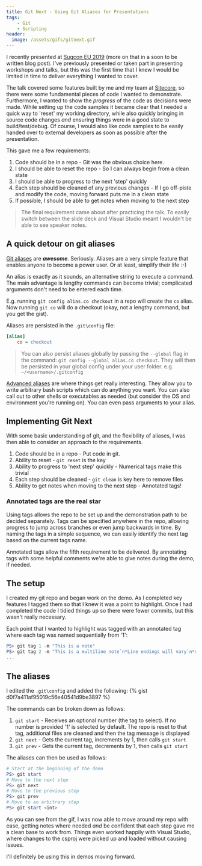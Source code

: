 ```yaml
---
title: Git Next - Using Git Aliases for Presentations
tags:
    - Git
    - Scripting
header:
  image: /assets/gifs/gitnext.gif
---
```


I recently presented at [Sugcon EU 2019] (more on that in a soon to be written
blog post).  I've previously presented or taken part in presenting workshops and
talks, but this was the first time that I knew I would be limited in time to
deliver everything I wanted to cover.

The talk covered some features built by me and my team at [Sitecore], so there
were some fundamental pieces of code I wanted to demonstrate.  Furthermore,
I wanted to show the _progress_ of the code as decisions were made. While
setting up the code samples it became clear that I needed a quick way to 'reset'
my working directory, while also quickly bringing in source code changes _and_
ensuring things were in a good state to build/test/debug. Of course, I would
also like code samples to be easily handed over to external developers as soon
as possible after the presentation.

This gave me a few requirements:
1. Code should be in a repo - Git was the obvious choice here.
2. I should be able to reset the repo - So I can always begin from a clean state
3. I should be able to progress to the next 'step' quickly
4. Each step should be cleaned of any previous changes - If I go off-piste and
   modify the code, moving forward puts me in a clean state
5. If possible, I should be able to get notes when moving to the next step

> The final requirement came about after practicing the talk. To easily switch
> between the slide deck and Visual Studio meant I wouldn't be able to see
> speaker notes.

## A quick detour on git aliases

[Git aliases] are **_awesome_**.  Seriously.  Aliases are a very simple feature
that enables anyone to become a power user.  Or at least, simplify their life :-)

An alias is exactly as it sounds, an alternative string to execute a command.
The main advantage is lengthy commands can become trivial; complicated arguments
don't need to be entered each time.

E.g. running `git config alias.co checkout` in a repo will create the
`co` alias.  Now running `git co` will do a checkout (okay, not a lengthy
command, but you get the gist).

Aliases are persisted in the `.git\config` file:
```ini
[alias]
	co = checkout
```

> You can also persist aliases globally by passing the `--global` flag in the
> command: `git config --global alias.co checkout`. They will then be persisted
> in your global config under your user folder. e.g. `~/<username>/.gitconfig`

[Advanced aliases] are where things get really interesting.  They allow
you to write arbitrary bash scripts which can do anything you want. You can
also call out to other shells or executables as needed (but consider the OS and
environment you're running on). You can even pass arguments to your alias.

## Implementing Git Next

With some basic understanding of git, and the flexibility of aliases, I was then
able to consider an approach to the requirements.

1. Code should be in a repo - Put code in git.
2. Ability to reset - `git reset` is the key
3. Ability to progress to 'next step' quickly - Numerical tags make this trivial
4. Each step should be cleaned - `git clean` is key here to remove files
5. Ability to get notes when moving to the next step - Annotated tags!

### Annotated tags are the real star

Using tags allows the repo to be set up and the demonstration path to be
decided separately.  Tags can be specified anywhere in the repo, allowing
progress to jump across branches or even jump backwards in time.  By naming the
tags in a simple sequence, we can easily identify the next tag based on the
current tags name.

Annotated tags allow the fifth requirement to be delivered.  By annotating tags
with some helpful comments we're able to give notes during the demo, if needed.

## The setup
I created my git repo and began work on the demo.  As I completed key features I
tagged them so that I knew it was a point to highlight.  Once I had completed
the code I tidied things up so there were fewer commits, but this wasn't
really necessary.

Each point that I wanted to highlight was tagged with an annotated tag
where each tag was named sequentially from '1':
```powershell
PS> git tag 1 -m "This is a note"
PS> git tag 2 -m "This is a multiline note`n*Line endings will vary`n*depending on your shell"
...
```

## The aliases
I edited the `.git\config` and added the following:
{% gist d0f7a411af95019c56e40541d9be3897 %}

The commands can be broken down as follows:
1. `git start` - Receives an optional number (the tag to select). If no number
   is provided '1' is selected by default. The repo is reset to that tag,
   additional files are cleaned and then the tag message is displayed
1. `git next` - Gets the current tag, increments by 1, then calls `git start`
2. `git prev` - Gets the current tag, decrements by 1, then calls `git start`

The aliases can then be used as follows:
```powershell
# Start at the beginning of the demo
PS> git start
# Move to the next step
PS> git next
# Move to the previous step
PS> git prev
# Move to an arbitrary step
PS> git start <int>
```

As you can see from the gif, I was now able to move around my repo with ease,
getting notes where needed _and_ be confident that each step gave me a clean
base to work from.  Things even worked happily with Visual Studio, where changes
to the csproj were picked up and loaded without causing issues.

I'll definitely be using this in demos moving forward.


[Sugcon EU 2019]:https://www.sugcon.eu/
[Sitecore]:https://www.sitecore.com/
[Git aliases]:https://git-scm.com/book/en/v2/Git-Basics-Git-Aliases
[advanced aliases]:https://www.atlassian.com/blog/git/advanced-git-aliases
[DRY]:https://en.wikipedia.org/wiki/Don%27t_repeat_yourself